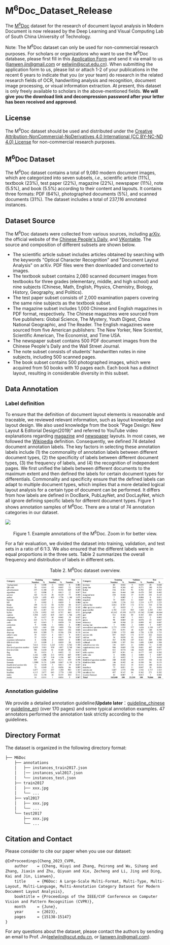 # M<sup>6</sup>Doc_Dataset_Release
The [M<sup>6</sup>Doc](https://openaccess.thecvf.com/content/CVPR2023/html/Cheng_M6Doc_A_Large-Scale_Multi-Format_Multi-Type_Multi-Layout_Multi-Language_Multi-Annotation_Category_Dataset_CVPR_2023_paper.html) dataset for the research of document layout analysis in Modern Document is now released by the Deep Learning and Visual Computing Lab of South China University of Technology. 

Note: The M<sup>6</sup>Doc dataset can only be used for non-commercial research purposes. For scholars or organizations who want to use the M<sup>6</sup>Doc database, please first fill in this [Application Form](Application_Form/Application-Form-for-Using-M6Doc.docx) and send it via email to us ([lianwen.jin@gmail.com](mailto:lianwen.jin@gmail.com) or [eelwjin@scut.edu.cn](mailto:eelwjin@scut.edu.cn)). When submitting the application form to us, please list or attach 1-2 of your publications in the recent 6 years to indicate that you (or your team) do research in the related research fields of OCR, handwriting analysis and recognition, document image processing, or visual information extraction. At present, this dataset is only freely available to scholars in the above-mentioned fields. **We will give you the download link and decompression password after your letter has been received and approved**.

## License
The M<sup>6</sup>Doc dataset should be used and distributed under the [Creative Attribution-NonCommercial-NoDerivatives 4.0 International (CC BY-NC-ND 4.0) License](https://creativecommons.org/licenses/by-nc-nd/4.0/) for non-commercial research purposes.

## M<sup>6</sup>Doc Dataset
The M<sup>6</sup>Doc dataset contains a total of 9,080 modern document images, which are categorized into seven subsets, *i.e.*, scientific article (11\%), textbook (23\%), test paper (22\%), magazine (22\%), newspaper (11\%), note (5.5\%), and book (5.5\%) according to their content and layouts. It contains three formats: PDF (64\%), photographed documents (5\%), and scanned documents (31\%). The dataset includes a total of 237,116 annotated instances. 

## Dataset Source
The M<sup>6</sup>Doc datasets were collected from various sources, including [arXiv](https://arxiv.org/), the official website of the [Chinese People's Daily](http://paper.people.com.cn/), and [VKontakte](https://vk.com/). The source and composition of different subsets are shown below.

  * The scientific article subset includes articles obtained by searching with the keywords \"Optical Character Recognition\" and \"Document Layout Analysis\" on arXiv. PDF files were then downloaded and converted to images.
  * The textbook subset contains 2,080 scanned document images from textbooks for three grades (elementary, middle, and high school) and nine subjects (Chinese, Math, English, Physics, Chemistry, Biology, History, Geography, and Politics).
  * The test paper subset consists of 2,000 examination papers covering the same nine subjects as the textbook subset.
  * The magazine subset includes 1,000 Chinese and English magazines in PDF format, respectively. The Chinese magazines were sourced from five publishers: Global Science, The Mystery, Youth Digest, China National Geographic, and The Reader. The English magazines were sourced from five American publishers: The New Yorker, New Scientist, Scientific American, The Economist, and Time USA.
  * The newspaper subset contains 500 PDF document images from the Chinese People's Daily and the Wall Street Journal.
  * The note subset consists of students' handwritten notes in nine subjects, including 500 scanned pages.
  * The book subset contains 500 photographed images, which were acquired from 50 books with 10 pages each. Each book has a distinct layout, resulting in considerable diversity in this subset.


## Data Annotation
### Label definition
To ensure that the definition of document layout elements is reasonable and traceable, we reviewed relevant information, such as layout knowledge and layout design. We also used knowledge from the book \"Page Design: New Layout \& Editorial Design(2019)\" and referred to YouTube video explanations regarding [magazine](https://www.youtube.com/watch?v=7sSJtScnsjE) and [newspaper](https://www.youtube.com/watch?v=LcsOuGcaqZs) layouts. In most cases, we followed the [Wikipedia](https://www.wikipedia.org) definition. Consequently, we defined 74 detailed document annotation labels. The key factors in selecting these annotation labels include (1) the commonality of annotation labels between different document types, (2) the specificity of labels between different document types, (3) the frequency of labels, and (4) the recognition of independent pages. We first unified the labels between different documents to the maximum extent and then defined the labels for certain document types for differentials. Commonality and specificity ensure that the defined labels can adapt to multiple document types, which implies that a more detailed logical layout analysis for a certain type of document can be performed. It differs from how labels are defined in DocBank, PubLayNet, and DocLayNet, which all ignore defining specific labels for different document types. Figure 1 shows annotation samples of M<sup>6</sup>Doc. There are a total of 74 annotation categories in our dataset.

![](img/m6doc_example.png)
<p align="center">Figure 1. Example annotations of the M<sup>6</sup>Doc. Zoom in for better view.</p>

For a fair evaluation, we divided the dataset into training, validation, and test sets in a ratio of 6:1:3. We also ensured that the different labels were in equal proportions in the three sets. Table 2 summarizes the overall frequency and distribution of labels in different sets.

<p align="center">Table 2. M<sup>6</sup>Doc dataset overview.</p>

![](img/m6doc_dataset_review.png)

### Annotation guideline
We provide a detailed annotation guideline(**Update later**：[guideline_chinese](guideline/guideline_chinese) or [guideline_en](guideline/guideline_en)) (over 170 pages) and some typical annotation examples. 47 annotators performed the annotation task strictly according to the guidelines.

## Directory Format
The dataset is organized in the following directory format:
```
├── M6Doc
    ├── annotations
    │   ├── instances_train2017.json
    │   │── instances_val2017.json
    │   └── instances_test.json
    ├── train2017
    │   ├── xxx.jpg
    │   └── ...
    ├── val2017
    │   ├── xxx.jpg
    │   └── ...
    └── test2017
        ├── xxx.jpg
        └── ...

```

## Citation and Contact
Please consider to cite our paper when you use our dataset:
```
@InProceedings{Cheng_2023_CVPR,
    author    = {Cheng, Hiuyi and Zhang, Peirong and Wu, Sihang and Zhang, Jiaxin and Zhu, Qiyuan and Xie, Zecheng and Li, Jing and Ding, Kai and Jin, Lianwen},
    title     = {M6Doc: A Large-Scale Multi-Format, Multi-Type, Multi-Layout, Multi-Language, Multi-Annotation Category Dataset for Modern Document Layout Analysis},
    booktitle = {Proceedings of the IEEE/CVF Conference on Computer Vision and Pattern Recognition (CVPR)},
    month     = {June},
    year      = {2023},
    pages     = {15138-15147}
}
```

For any questions about the dataset, please contact the authors by sending an email to Prof. Jin([eelwjin@scut.edu.cn](mailto:eelwjin@scut.edu.cn), or [lianwen.jin@gmail.com](mailto:lianwen.jin@gmail.com)). 
